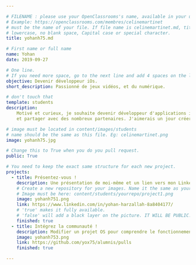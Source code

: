 ```yaml
---

# FILENAME : please use your OpenClassrooms's name, available in your url.
# Example: https://openclassrooms.com/membres/celinemartinet
# must be the name of your file. If file name is celinemartinet.md, title is celinemartinet.
# lowercase, no blank space, Capital case or special character.
title: yohanh75.md

# First name or full name
name: Yohan
date: 2019-09-27

# One line.
# If you need more space, go to the next line and add 4 spaces on the left, as in 'description'.
objective: Devenir développeur iOs.
short_description: Passionné de jeux vidéos, et du numérique.

# don't touch that
template: students
description:
    Motivé et curieux, je souhaite devenir développeur d'applications iOs, pouvoir collaborer, échanger, 
    et partager avec des nombreux partenaires. J'aimerais un jour créer mon propre jeu vidéo et de nombreuses applications.

# image must be located in content/images/students
# name should be the same as this file. Eg: celinemartinet.png
image: yohanh75.jpg

# Change this to True when you do you pull request.
public: True

# You need to keep the exact same structure for each new project.
projects:
  - title: Présentez-vous !
    description: Une présentation de moi-même et un lien vers mon LinkedIn.
    # Create a new repository for your images. Name it the same as your nickname and profile picture.
    # Image must be here: content/students/yourrepo/project1.png
    image: yohanh751.png
    link: https://www.linkedin.com/in/yohan-harzallah-8a8404177/
    # 'true' makes it fully available.
    # 'false' will add a black layer on the picture. IT WILL BE PUBLIC!
    finished: true
  - title: Intégrez la communauté !
    description: Modifier un projet OS pour comprendre le fonctionnement de Git, de Github et des pull requests. 
    image: yohanh753.png
    link: https://github.com/yox75/alumnis/pulls
    finished: true

---
```

